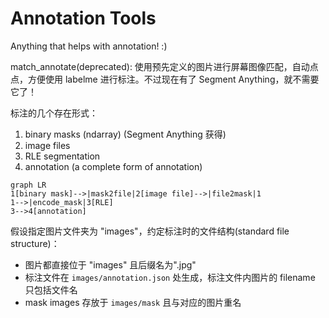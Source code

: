 # Annotation Tools

Anything that helps with annotation! :)

match_annotate(deprecated): 使用预先定义的图片进行屏幕图像匹配，自动点点，方便使用 labelme 进行标注。不过现在有了 Segment Anything，就不需要它了！ 

标注的几个存在形式：
1. binary masks (ndarray) (Segment Anything 获得)
2. image files
3. RLE segmentation
4. annotation (a complete form of annotation)

```mermaid
graph LR
1[binary mask]-->|mask2file|2[image file]-->|file2mask|1
1-->|encode_mask|3[RLE]
3-->4[annotation]
```

假设指定图片文件夹为 "images"，约定标注时的文件结构(standard file structure)：
- 图片都直接位于 "images" 且后缀名为".jpg"
- 标注文件在 `images/annotation.json` 处生成，标注文件内图片的 filename 只包括文件名
- mask images 存放于 `images/mask` 且与对应的图片重名
